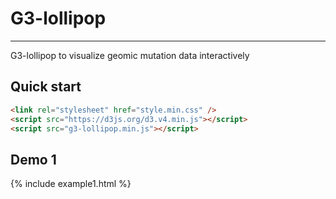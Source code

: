 # G3-lollipop

------

G3-lollipop to visualize geomic mutation data interactively

## Quick start

```html
<link rel="stylesheet" href="style.min.css" />
<script src="https://d3js.org/d3.v4.min.js"></script>
<script src="g3-lollipop.min.js"></script>
```

## Demo 1
{% include example1.html %}
